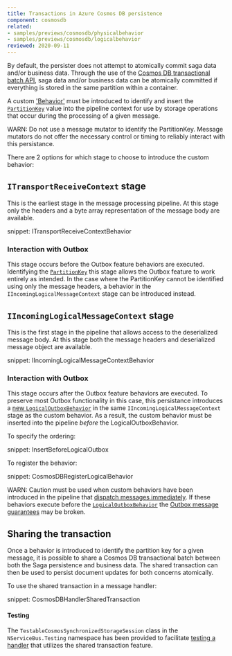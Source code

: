 ```yaml
---
title: Transactions in Azure Cosmos DB persistence
component: cosmosdb
related:
- samples/previews/cosmosdb/physicalbehavior
- samples/previews/cosmosdb/logicalbehavior
reviewed: 2020-09-11
---
```


By default, the persister does not attempt to atomically commit saga data and/or business data. Through the use of the [Cosmos DB transactional batch API](https://devblogs.microsoft.com/cosmosdb/introducing-transactionalbatch-in-the-net-sdk/), saga data and/or business data can be atomically committed if everything is stored in the same partition within a container.

A custom ['Behavior'](/nservicebus/pipeline/manipulate-with-behaviors) must be introduced to identify and insert the [`PartitionKey`](https://docs.microsoft.com/en-us/dotnet/api/microsoft.azure.documents.partitionkey?view=azure-dotnet) value into the pipeline context for use by storage operations that occur during the processing of a given message.

WARN: Do not use a message mutator to identify the PartitionKey. Message mutators do not offer the necessary control or timing to reliably interact with this persistance.

There are 2 options for which stage to choose to introduce the custom behavior:

## `ITransportReceiveContext` stage

This is the earliest stage in the message processing pipeline. At this stage only the headers and a byte array representation of the message body are available. 

snippet: ITransportReceiveContextBehavior

### Interaction with Outbox

This stage occurs before the Outbox feature behaviors are executed. Identifying the [`PartitionKey`](https://docs.microsoft.com/en-us/dotnet/api/microsoft.azure.documents.partitionkey?view=azure-dotnet) this stage allows the Outbox feature to work entirely as intended. In the case where the PartitionKey cannot be identified using only the message headers, a behavior in the `IIncomingLogicalMessageContext` stage can be introduced instead.

## `IIncomingLogicalMessageContext` stage

This is the first stage in the pipeline that allows access to the deserialized message body. At this stage both the message headers and deserialized message object are available.

snippet: IIncomingLogicalMessageContextBehavior

### Interaction with Outbox

This stage occurs after the Outbox feature behaviors are executed. To preserve most Outbox functionality in this case, this persistance introduces a [new `LogicalOutboxBehavior`](logicaloutbox.md) in the same `IIncomingLogicalMessageContext` stage as the custom behavior. As a result, the custom behavior must be inserted into the pipeline _before_ the LogicalOutboxBehavior.

To specify the ordering:

snippet: InsertBeforeLogicalOutbox

To register the behavior:

snippet: CosmosDBRegisterLogicalBehavior

WARN: Caution must be used when custom behaviors have been introduced in the pipeline that [dispatch messages immediately](/nservicebus/messaging/send-a-message.md#dispatching-a-message-immediately). If these behaviors execute before the [`LogicalOutboxBehavior`](logicaloutbox.md) the [Outbox message guarantees](/nservicebus/outbox/#how-it-works) may be broken.

## Sharing the transaction

Once a behavior is introduced to identify the partition key for a given message, it is possible to share a Cosmos DB transactional batch between both the Saga persistence and business data. The shared transaction can then be used to persist document updates for both concerns atomically.

To use the shared transaction in a message handler:

snippet: CosmosDBHandlerSharedTransaction

#### Testing

The `TestableCosmosSynchronizedStorageSession` class in the `NServiceBus.Testing` namespace has been provided to facilitate [testing a handler](/nservicebus/testing/) that utilizes the shared transaction feature.